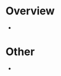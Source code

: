 # Overview
<!-- discripttion this pull request -->
- 

# Other
<!-- if there are other topics writing here -->
- 
